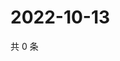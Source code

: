 # 2022-10-13

共 0 条

<!-- BEGIN WEIBO -->
<!-- 最后更新时间 Thu Oct 13 2022 23:21:35 GMT+0800 (China Standard Time) -->

<!-- END WEIBO -->
